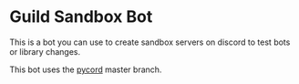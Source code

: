 # Guild Sandbox Bot
This is a bot you can use to create sandbox servers on discord to test bots or library changes.

This bot uses the [pycord](https://github.com/Pycord-Development/pycord) master branch.
